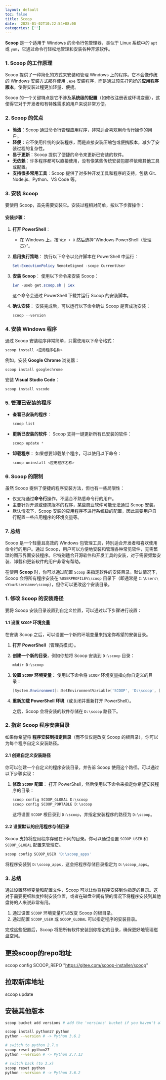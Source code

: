 ```yaml
---
layout: default
toc: false
title: Scoop
date:  2025-01-02T10:22:54+08:00
categories: ['']
---
```

 
**Scoop** 是一个适用于 Windows 的命令行包管理器，类似于 Linux 系统中的 `apt` 或 `yum`，它通过命令行轻松地管理和安装各种开源软件。


### 1. **Scoop 的工作原理**
Scoop 提供了一种简化的方式来安装和管理 Windows 上的程序。它不会像传统的 Windows 安装方式那样使用 `.exe` 安装程序，而是通过预先打包好的**应用程序版本**，使得安装过程更加轻量、便捷。

Scoop 的一个关键特点是它不涉及**系统级的配置**（如修改注册表或环境变量），这使得它对于开发者和有特殊需求的用户来说非常方便。

### 2. **Scoop 的优点**
- **简洁**：Scoop 通过命令行管理应用程序，非常适合喜欢用命令行操作的用户。
- **轻便**：它不使用传统的安装程序，而是直接安装压缩包或便携版本，减少了安装过程的复杂性。
- **易于更新**：Scoop 提供了便捷的命令来更新已安装的软件。
- **无依赖**：许多程序都可以直接使用，没有像某些传统安装包那样依赖其他工具或配置。
- **支持很多常用工具**：Scoop 提供了对多种开发工具和程序的支持，包括 Git、Node.js、Python、VS Code 等。


### 3. **安装 Scoop**
要使用 Scoop，首先需要安装它。安装过程相对简单，按以下步骤操作：

#### 安装步骤：
1. **打开 PowerShell**：
   - 在 Windows 上，按 `Win + X` 然后选择“Windows PowerShell（管理员）”。
   
2. **启用执行策略**：
   执行以下命令以允许脚本在 PowerShell 中运行：
   ```powershell
   Set-ExecutionPolicy RemoteSigned -scope CurrentUser
   ```

3. **安装 Scoop**：
   使用以下命令来安装 Scoop：
   ```powershell
   iwr -useb get.scoop.sh | iex
   ```

   这个命令会通过 PowerShell 下载并运行 Scoop 的安装脚本。

4. **确认安装**：
   安装完成后，可以运行以下命令确认 Scoop 是否成功安装：
   ```powershell
   scoop --version
   ```

### 4. **安装 Windows 程序**
通过 Scoop 安装程序非常简单，只需使用以下命令格式：

```powershell
scoop install <应用程序名称>
```

例如，安装 **Google Chrome** 浏览器：

```powershell
scoop install googlechrome
```

安装 **Visual Studio Code**：

```powershell
scoop install vscode
```

### 5. **管理已安装的程序**
- **查看已安装的程序**：
   ```powershell
   scoop list
   ```

- **更新已安装的软件**：
   Scoop 支持一键更新所有已安装的软件：
   ```powershell
   scoop update *
   ```

- **卸载程序**：
   如果想要卸载某个程序，可以使用以下命令：
   ```powershell
   scoop uninstall <应用程序名称>
   ```

### 6. **Scoop 的限制**
虽然 Scoop 提供了便捷的程序安装方法，但也有一些局限性：
- 仅支持通过**命令行**操作，不适合不熟悉命令行的用户。
- 主要针对开源或便携版本的程序，某些商业软件可能无法通过 Scoop 安装。
- 默认情况下，Scoop 安装的应用程序不进行系统级的配置，因此需要用户自行配置一些应用程序的环境变量等。

### 7. **总结**
Scoop 是一个轻量且高效的 Windows 包管理工具，特别适合开发者和喜欢使用命令行的用户。通过 Scoop，用户可以方便地安装和管理各种常见软件，无需繁琐的图形界面安装程序。它特别适合开源软件和开发工具的安装，对于需要频繁安装、卸载和更新软件的用户非常有帮助。


 
在使用 **Scoop** 时，你可以通过配置 `Scoop` 来指定软件的安装目录。默认情况下，Scoop 会将所有程序安装在 `%USERPROFILE%\scoop` 目录下（即通常是 `C:\Users\<YourUsername>\scoop`），但你可以更改这个安装目录。

### 1. **修改 Scoop 的安装路径**
要将 Scoop 安装目录设置到自定义位置，可以通过以下步骤进行设置：

#### 1.1 设置 `SCOOP` 环境变量

在安装 Scoop 之后，可以设置一个新的环境变量来指定你希望的安装目录。

1. **打开 PowerShell**（管理员模式）。
2. **创建一个新的目录**，例如你想将 Scoop 安装到 `D:\scoop` 目录：
   ```powershell
   mkdir D:\scoop
   ```
3. **设置 `SCOOP` 环境变量**：
   使用以下命令将 `SCOOP` 环境变量指向你自定义的目录：
   ```powershell
   [System.Environment]::SetEnvironmentVariable('SCOOP', 'D:\scoop', [System.EnvironmentVariableTarget]::User)
   ```

4. **重新加载 PowerShell 环境**（或关闭并重新打开 PowerShell）。
   
   之后，Scoop 会将安装的软件存储在 `D:\scoop` 路径下。

### 2. **指定 Scoop 程序安装目录**

如果你希望将 **程序安装到指定目录**（而不仅仅是改变 Scoop 的根目录），你可以为每个程序自定义安装路径。

#### 2.1 创建自定义安装路径

你可以创建一个自定义的程序安装目录，并告诉 Scoop 使用这个路径。可以通过以下步骤实现：

1. **修改 `SCOOP` 配置**：
   打开 PowerShell，然后使用以下命令来指定你希望安装程序的目录：
   ```powershell
   scoop config SCOOP_GLOBAL D:\scoop
   scoop config SCOOP_PORTABLE D:\scoop
   ```

   这将设置 `SCOOP` 根目录到 `D:\scoop`，并指定安装程序的路径为 `D:\scoop`。

#### 2.2 设置默认的应用程序存储目录
Scoop 支持将应用程序存储在不同的目录。你可以通过设置 `SCOOP_USER` 和 `SCOOP_GLOBAL` 配置来管理它。

```powershell
scoop config SCOOP_USER 'D:\scoop_apps'
```

将程序安装到 `D:\scoop_apps`，这会把程序存储目录指定为 `D:\scoop_apps`。

### 3. **总结**

通过设置环境变量和配置文件，Scoop 可以让你将程序安装到你指定的目录。这对于需要更细粒度控制安装位置，或者在磁盘空间有限的情况下将程序安装到其他盘符的人来说非常有用。

1. 通过设置 `SCOOP` 环境变量可以改变 Scoop 的根目录。
2. 通过配置 `SCOOP_USER` 或 `SCOOP_GLOBAL` 可以指定程序的安装目录。

完成这些配置后，Scoop 将把所有软件安装到你指定的目录，确保更好地管理磁盘空间。


## 更换scoop的repo地址
scoop config SCOOP_REPO "https://gitee.com/scoop-installer/scoop"
## 拉取新库地址
scoop update

## 安装其他版本
``` sh
scoop bucket add versions # add the 'versions' bucket if you haven't already

scoop install python27 python
python --version # -> Python 3.6.2

# switch to python 2.7.x
scoop reset python27
python --version # -> Python 2.7.13

# switch back (to 3.x)
scoop reset python
python --version # -> Python 3.6.2
```